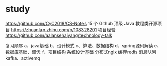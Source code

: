 # study
https://github.com/CyC2018/CS-Notes
15 个 Github 顶级 Java 教程类开源项目    https://zhuanlan.zhihu.com/p/108328201
项目经验  https://github.com/aalansehaiyang/technology-talk


复习顺序
a、java基础
b、设计模式
c、算法、数据结构
d、spring源码解读
e、数据库基础、调优
f、项目结构  系统设计基础  分布式ngix   缓存redis  消息队列kafka、activemq
